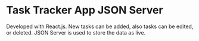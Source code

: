 # Task Tracker App JSON Server

Developed with React.js. New tasks can be added, also tasks can be edited, or deleted. JSON Server is used to store the data as live. 

